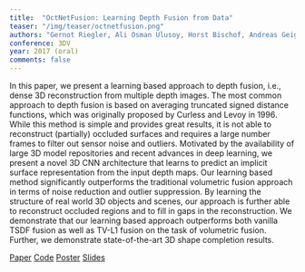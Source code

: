```yaml
---
title:  "OctNetFusion: Learning Depth Fusion from Data"
teaser: "/img/teaser/octnetfusion.png"
authors: "Gernot Riegler, Ali Osman Ulusoy, Horst Bischof, Andreas Geiger"
conference: 3DV
year: 2017 (oral)
comments: false
---
```


In this paper, we present a learning based approach to depth fusion, i.e., dense 3D reconstruction from multiple depth images. 
The most common approach to depth fusion is based on averaging truncated signed distance functions, which was originally proposed by Curless and Levoy in 1996.
While this method is simple and provides great results, it is not able to reconstruct (partially) occluded surfaces and requires a large number frames to filter out sensor noise and outliers. 
Motivated by the availability of large 3D model repositories and recent advances in deep learning, we present a novel 3D CNN architecture that learns to predict an implicit surface representation from the input depth maps.
Our learning based method significantly outperforms the traditional volumetric fusion approach in terms of noise reduction and outlier suppression.
By learning the structure of real world 3D objects and scenes, our approach is further able to reconstruct occluded regions and to fill in gaps in the reconstruction.
We demonstrate that our learning based approach outperforms both vanilla TSDF fusion as well as TV-L1 fusion on the task of volumetric fusion.
Further, we demonstrate state-of-the-art 3D shape completion results.


[Paper](https://arxiv.org/abs/1704.01047)
[Code](https://github.com/griegler/octnetfusion)
[Poster](/papers/octnetfusion_poster.pdf)
[Slides](/papers/octnetfusion_slides.pdf)
